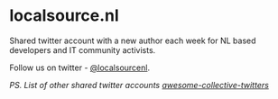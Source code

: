 # localsource.nl

Shared twitter account with a new author each week for NL based developers and IT community activists.

Follow us on twitter - [@localsourcenl][uh].

_PS. List of other shared twitter accounts [awesome-collective-twitters](https://github.com/iamstarkov/awesome-collective-twitters)_

[uh]: https://twitter.com/localsourcenl
